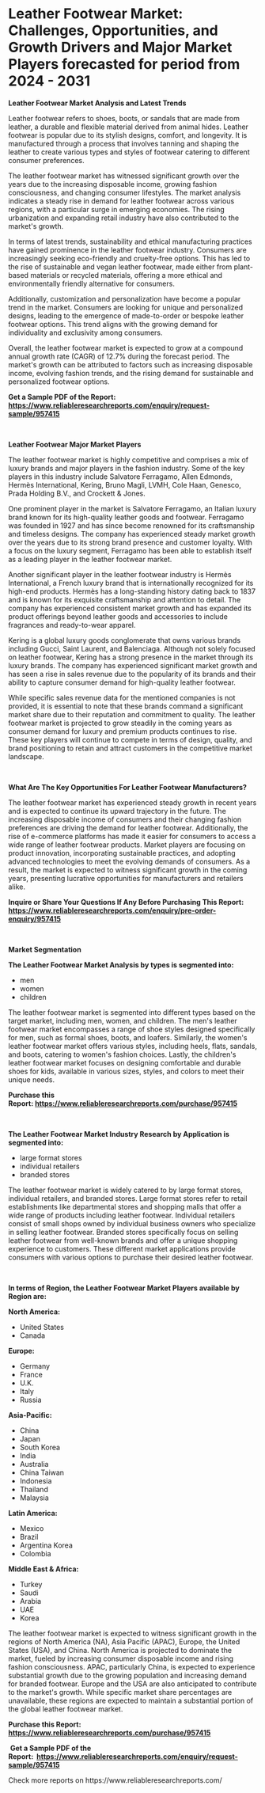 <p><h1>Leather Footwear Market: Challenges, Opportunities, and Growth Drivers and Major Market Players forecasted for period from 2024 - 2031</h1></p><p><strong>Leather Footwear Market Analysis and Latest Trends</strong></p>
<p><p>Leather footwear refers to shoes, boots, or sandals that are made from leather, a durable and flexible material derived from animal hides. Leather footwear is popular due to its stylish designs, comfort, and longevity. It is manufactured through a process that involves tanning and shaping the leather to create various types and styles of footwear catering to different consumer preferences.</p><p>The leather footwear market has witnessed significant growth over the years due to the increasing disposable income, growing fashion consciousness, and changing consumer lifestyles. The market analysis indicates a steady rise in demand for leather footwear across various regions, with a particular surge in emerging economies. The rising urbanization and expanding retail industry have also contributed to the market's growth.</p><p>In terms of latest trends, sustainability and ethical manufacturing practices have gained prominence in the leather footwear industry. Consumers are increasingly seeking eco-friendly and cruelty-free options. This has led to the rise of sustainable and vegan leather footwear, made either from plant-based materials or recycled materials, offering a more ethical and environmentally friendly alternative for consumers.</p><p>Additionally, customization and personalization have become a popular trend in the market. Consumers are looking for unique and personalized designs, leading to the emergence of made-to-order or bespoke leather footwear options. This trend aligns with the growing demand for individuality and exclusivity among consumers.</p><p>Overall, the leather footwear market is expected to grow at a compound annual growth rate (CAGR) of 12.7% during the forecast period. The market's growth can be attributed to factors such as increasing disposable income, evolving fashion trends, and the rising demand for sustainable and personalized footwear options.</p></p>
<p><strong>Get a Sample PDF of the Report:&nbsp; <a href="https://www.reliableresearchreports.com/enquiry/request-sample/957415">https://www.reliableresearchreports.com/enquiry/request-sample/957415</a></strong></p>
<p>&nbsp;</p>
<p><strong>Leather Footwear Major Market Players</strong></p>
<p><p>The leather footwear market is highly competitive and comprises a mix of luxury brands and major players in the fashion industry. Some of the key players in this industry include Salvatore Ferragamo, Allen Edmonds, Hermès International, Kering, Bruno Magli, LVMH, Cole Haan, Genesco, Prada Holding B.V., and Crockett & Jones.</p><p>One prominent player in the market is Salvatore Ferragamo, an Italian luxury brand known for its high-quality leather goods and footwear. Ferragamo was founded in 1927 and has since become renowned for its craftsmanship and timeless designs. The company has experienced steady market growth over the years due to its strong brand presence and customer loyalty. With a focus on the luxury segment, Ferragamo has been able to establish itself as a leading player in the leather footwear market.</p><p>Another significant player in the leather footwear industry is Hermès International, a French luxury brand that is internationally recognized for its high-end products. Hermès has a long-standing history dating back to 1837 and is known for its exquisite craftsmanship and attention to detail. The company has experienced consistent market growth and has expanded its product offerings beyond leather goods and accessories to include fragrances and ready-to-wear apparel. </p><p>Kering is a global luxury goods conglomerate that owns various brands including Gucci, Saint Laurent, and Balenciaga. Although not solely focused on leather footwear, Kering has a strong presence in the market through its luxury brands. The company has experienced significant market growth and has seen a rise in sales revenue due to the popularity of its brands and their ability to capture consumer demand for high-quality leather footwear.</p><p>While specific sales revenue data for the mentioned companies is not provided, it is essential to note that these brands command a significant market share due to their reputation and commitment to quality. The leather footwear market is projected to grow steadily in the coming years as consumer demand for luxury and premium products continues to rise. These key players will continue to compete in terms of design, quality, and brand positioning to retain and attract customers in the competitive market landscape.</p></p>
<p>&nbsp;</p>
<p><strong>What Are The Key Opportunities For Leather Footwear Manufacturers?</strong></p>
<p><p>The leather footwear market has experienced steady growth in recent years and is expected to continue its upward trajectory in the future. The increasing disposable income of consumers and their changing fashion preferences are driving the demand for leather footwear. Additionally, the rise of e-commerce platforms has made it easier for consumers to access a wide range of leather footwear products. Market players are focusing on product innovation, incorporating sustainable practices, and adopting advanced technologies to meet the evolving demands of consumers. As a result, the market is expected to witness significant growth in the coming years, presenting lucrative opportunities for manufacturers and retailers alike.</p></p>
<p><strong>Inquire or Share Your Questions If Any Before Purchasing This Report: <a href="https://www.reliableresearchreports.com/enquiry/pre-order-enquiry/957415">https://www.reliableresearchreports.com/enquiry/pre-order-enquiry/957415</a></strong></p>
<p>&nbsp;</p>
<p><strong>Market Segmentation</strong></p>
<p><strong>The Leather Footwear Market Analysis by types is segmented into:</strong></p>
<p><ul><li>men</li><li>women</li><li>children</li></ul></p>
<p><p>The leather footwear market is segmented into different types based on the target market, including men, women, and children. The men's leather footwear market encompasses a range of shoe styles designed specifically for men, such as formal shoes, boots, and loafers. Similarly, the women's leather footwear market offers various styles, including heels, flats, sandals, and boots, catering to women's fashion choices. Lastly, the children's leather footwear market focuses on designing comfortable and durable shoes for kids, available in various sizes, styles, and colors to meet their unique needs.</p></p>
<p><strong>Purchase this Report:&nbsp;<a href="https://www.reliableresearchreports.com/purchase/957415">https://www.reliableresearchreports.com/purchase/957415</a></strong></p>
<p>&nbsp;</p>
<p><strong>The Leather Footwear Market Industry Research by Application is segmented into:</strong></p>
<p><ul><li>large format stores</li><li>individual retailers</li><li>branded stores</li></ul></p>
<p><p>The leather footwear market is widely catered to by large format stores, individual retailers, and branded stores. Large format stores refer to retail establishments like departmental stores and shopping malls that offer a wide range of products including leather footwear. Individual retailers consist of small shops owned by individual business owners who specialize in selling leather footwear. Branded stores specifically focus on selling leather footwear from well-known brands and offer a unique shopping experience to customers. These different market applications provide consumers with various options to purchase their desired leather footwear.</p></p>
<p>&nbsp;</p>
<p><strong>In terms of Region, the Leather Footwear Market Players available by Region are:</strong></p>
<p>
    <p> <strong> North America: </strong>
        <ul>
            <li>United States</li>
            <li>Canada</li>
        </ul>
        </p> 
    <p> <strong> Europe: </strong>
        <ul>
            <li>Germany</li>
            <li>France</li>
            <li>U.K.</li>
            <li>Italy</li>
            <li>Russia</li>
        </ul>
        </p> 
    <p> <strong> Asia-Pacific: </strong>
        <ul>
            <li>China</li>
            <li>Japan</li>
            <li>South Korea</li>
            <li>India</li>
            <li>Australia</li>
            <li>China Taiwan</li>
            <li>Indonesia</li>
            <li>Thailand</li>
            <li>Malaysia</li>
        </ul>
        </p> 
    <p> <strong> Latin America: </strong>
        <ul>
            <li>Mexico</li>
            <li>Brazil</li>
            <li>Argentina Korea</li>
            <li>Colombia</li>
        </ul>
        </p> 
    <p> <strong> Middle East & Africa: </strong>
        <ul>
            <li>Turkey</li>
            <li>Saudi</li>
            <li>Arabia</li>
            <li>UAE</li>
            <li>Korea</li>
        </ul>
    </p>
    </p>
<p><p>The leather footwear market is expected to witness significant growth in the regions of North America (NA), Asia Pacific (APAC), Europe, the United States (USA), and China. North America is projected to dominate the market, fueled by increasing consumer disposable income and rising fashion consciousness. APAC, particularly China, is expected to experience substantial growth due to the growing population and increasing demand for branded footwear. Europe and the USA are also anticipated to contribute to the market's growth. While specific market share percentages are unavailable, these regions are expected to maintain a substantial portion of the global leather footwear market.</p></p>
<p><strong>Purchase this Report: <a href="https://www.reliableresearchreports.com/purchase/957415">https://www.reliableresearchreports.com/purchase/957415</a></strong></p>
<p>&nbsp;<strong>Get a Sample PDF of the Report:&nbsp;&nbsp;<a href="https://www.reliableresearchreports.com/enquiry/request-sample/957415">https://www.reliableresearchreports.com/enquiry/request-sample/957415</a></strong></p>
<p><strong></strong></p>
<p>Check more reports on https://www.reliableresearchreports.com/</p>